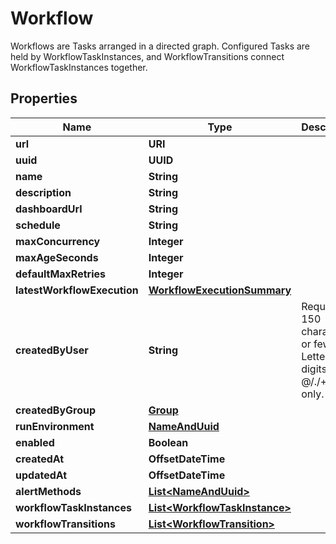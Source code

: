 

# Workflow

Workflows are Tasks arranged in a directed graph. Configured Tasks are held by WorkflowTaskInstances, and WorkflowTransitions connect WorkflowTaskInstances together.

## Properties

Name | Type | Description | Notes
------------ | ------------- | ------------- | -------------
**url** | **URI** |  |  [readonly]
**uuid** | **UUID** |  |  [readonly]
**name** | **String** |  | 
**description** | **String** |  |  [optional]
**dashboardUrl** | **String** |  |  [readonly]
**schedule** | **String** |  |  [optional]
**maxConcurrency** | **Integer** |  |  [optional]
**maxAgeSeconds** | **Integer** |  |  [optional]
**defaultMaxRetries** | **Integer** |  |  [optional]
**latestWorkflowExecution** | [**WorkflowExecutionSummary**](WorkflowExecutionSummary.md) |  |  [optional]
**createdByUser** | **String** | Required. 150 characters or fewer. Letters, digits and @/./+/-/_ only. |  [readonly]
**createdByGroup** | [**Group**](Group.md) |  |  [readonly]
**runEnvironment** | [**NameAndUuid**](NameAndUuid.md) |  |  [optional]
**enabled** | **Boolean** |  |  [optional]
**createdAt** | **OffsetDateTime** |  |  [readonly]
**updatedAt** | **OffsetDateTime** |  |  [readonly]
**alertMethods** | [**List&lt;NameAndUuid&gt;**](NameAndUuid.md) |  |  [optional]
**workflowTaskInstances** | [**List&lt;WorkflowTaskInstance&gt;**](WorkflowTaskInstance.md) |  |  [readonly]
**workflowTransitions** | [**List&lt;WorkflowTransition&gt;**](WorkflowTransition.md) |  |  [readonly]



